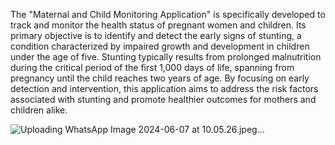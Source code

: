 The "Maternal and Child Monitoring Application" is specifically developed to track and monitor the health status of pregnant women and children. Its primary objective is to identify and detect the early signs of stunting, a condition characterized by impaired growth and development in children under the age of five. Stunting typically results from prolonged malnutrition during the critical period of the first 1,000 days of life, spanning from pregnancy until the child reaches two years of age. By focusing on early detection and intervention, this application aims to address the risk factors associated with stunting and promote healthier outcomes for mothers and children alike.


![Uploading WhatsApp Image 2024-06-07 at 10.05.26.jpeg…]()
